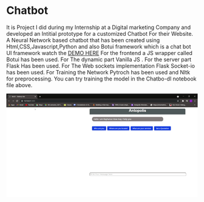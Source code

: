 # Chatbot
It is Project I did during my Internship at a Digital marketing Company and developed an Intitial prototype for a customized Chatbot For their Website.
A Neural Network based chatbot that has been created using Html,CSS,Javascript,Python and also Botui framework which is a chat bot UI framework watch the
[DEMO HERE](https://ant--bot.herokuapp.com/) 
For the frontend a JS wrapper called Botui has been used.
For The dynamic part Vanilla JS .
For the server part Flask Has been used.
For The Web sockets implementation Flask Socket-io has been used.
For Training the Network Pytroch has been used and Nltk for preprocessing.
You can try training the model in the Chatbo-dl notebook file above.

![demo](https://github.com/Nur988/Chatbot/blob/a22e65d80a762778204dc33aab42c67dd43302ac/ezgif.com-gif-maker.gif)
